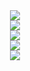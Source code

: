 
<div align="center">
    <img align="center" src="https://github-readme-stats.vercel.app/api?username=errorgenerator&theme=gruvbox&show_icons=true&hide_border=true"/>
</div>

<div align="center">
    <img align="center" src="https://streak-stats.demolab.com?user=errorgenerator&theme=gruvbox&hide_border=true"/>
</div>


<div align="center">
    <img align="center" src="https://github-readme-stats.vercel.app/api/top-langs/?username=errorgenerator&theme=gruvbox&layout=compact&hide_border=true"/>
</div>

<div align="center">
    <img align="center" src="https://github-profile-summary-cards.vercel.app/api/cards/repos-per-language?username=errorgenerator&theme=gruvbox"/>
</div>


<div align="center">
    <img src="https://github-profile-trophy.vercel.app/?username=errorgenerator&theme=gruvbox&no-frame=true"/>
</div>